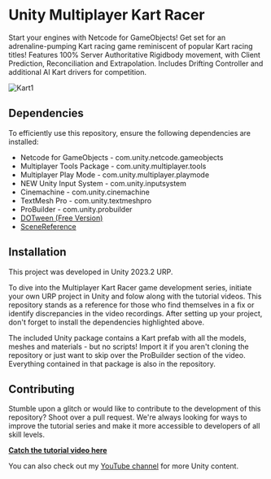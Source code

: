 # Unity Multiplayer Kart Racer

Start your engines with Netcode for GameObjects! Get set for an adrenaline-pumping Kart racing game reminiscent of popular Kart racing titles! Features 100% Server Authoritative Rigidbody movement, with Client Prediction, Reconciliation and Extrapolation. Includes Drifting Controller and additional AI Kart drivers for competition.

![Kart1](https://github.com/adammyhre/Unity-Multiplayer-Kart/assets/38876398/0f0281e3-78f4-4216-ba45-3988962b7b20)

## Dependencies

To efficiently use this repository, ensure the following dependencies are installed:

- Netcode for GameObjects - com.unity.netcode.gameobjects
- Multiplayer Tools Package - com.unity.multiplayer.tools
- Multiplayer Play Mode - com.unity.multiplayer.playmode
- NEW Unity Input System - com.unity.inputsystem
- Cinemachine - com.unity.cinemachine
- TextMesh Pro - com.unity.textmeshpro
- ProBuilder - com.unity.probuilder
- [DOTween (Free Version)](https://assetstore.unity.com/packages/tools/animation/dotween-hotween-v2-27676)
- [SceneReference](https://github.com/starikcetin/Eflatun.SceneReference)

## Installation

This project was developed in Unity 2023.2 URP.

To dive into the Multiplayer Kart Racer game development series, initiate your own URP project in Unity and folow along with the tutorial videos. This repository stands as a reference for those who find themselves in a fix or identify discrepancies in the video recordings. After setting up your project, don't forget to install the dependencies highlighted above.

The included Unity package contains a Kart prefab with all the models, meshes and materials - but no scripts! Import it if you aren't cloning the repository or just want to skip over the ProBuilder section of the video. Everything contained in that package is also in the repository.

## Contributing

Stumble upon a glitch or would like to contribute to the development of this repository? Shoot over a pull request. We're always looking for ways to improve the tutorial series and make it more accessible to developers of all skill levels.

[**Catch the tutorial video here**](https://www.youtube.com/@git-amend?sub_confirmation=1)

You can also check out my [YouTube channel](https://www.youtube.com/@git-amend?sub_confirmation=1) for more Unity content.
